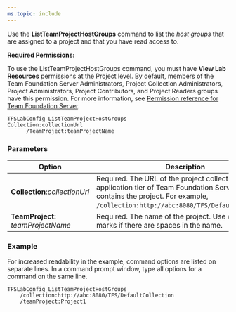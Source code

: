 ```yaml
---
ms.topic: include
---
```


Use the **ListTeamProjectHostGroups** command to list the *host groups* that are assigned to a project
and that you have read access to.

**Required Permissions:**

To use the ListTeamProjectHostGroups command, you must have **View Lab
Resources** permissions at the Project level. By default, members
of the Team Foundation Server Administrators, Project Collection
Administrators, Project Administrators, Project Contributors,
and Project Readers groups have this permission. For more
information, see [Permission reference for Team Foundation Server](/azure/devops/security/permissions).


    TFSLabConfig ListTeamProjectHostGroups
    Collection:collectionUrl
          /TeamProject:teamProjectName

### Parameters


| Option | Description |
| --- | --- |
| **Collection**:*collectionUrl* | Required. The URL of the project collection on the application tier of Team Foundation Server that contains the project. For example, ```/collection:http://abc:8080/TFS/DefaultCollection```.  |
| **TeamProject:**  *teamProjectName* | Required. The name of the project. Use quotation marks if there are spaces in the name. |

### Example

For increased readability in the example, command options are listed on
separate lines. In a command prompt window, type all options for a
command on the same line.

    TFSLabConfig ListTeamProjectHostGroups
        /collection:http://abc:8080/TFS/DefaultCollection
        /teamProject:Project1
